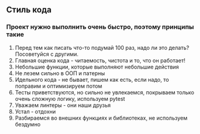 ## Стиль кода
### Проект нужно выполнить очень быстро, поэтому принципы такие

1. Перед тем как писать что-то подумай 100 раз, надо ли это делать? Посоветуйся с другими.
1. Главная оценка кода - читаемость, чистота и то, что он работает!
1. Небольшие функции, которые выполняют небольшие действия
1. Не лезем сильно в ООП и патерны
1. Идельного кода - не бывает, пишем как есть, если надо, то поправим и оптимизируем потом
1. Тесты приветствуются, но сильно не увлекаемся, покрываем только очень сложную логику, используем pytest
1. Уважаем линтеры - они наши друзья
1. Устал - отдохни
1. Разбираемся во внешних функциях и библиотеках, не используем бездумно